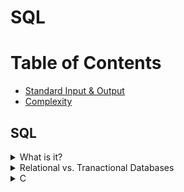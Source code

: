 # SQL

# Table of Contents
* [Standard Input & Output](Standard-Input-&-Output)
* [Complexity](complexity)

## SQL
<details><summary>What is it?</summary>
<p>
<li> Sturctured Query Language - language for structured database management and data manipulation
<li>Used to (1) read and retrieve data, (2) write data, and (3) update data
</p>
</details>

<details><summary>Relational vs. Tranactional Databases</summary>
<p>
<table style="width:100%">
  <tr>
    <th>Relational</th>
    <th>Transactional</th> 
  </tr>
  <tr>
    <td> 
	    <ul>
		    <li>shows relationships between tables</li>
		    <li>easy querying and data manipulation</li>
	   </ul>
    </td>
    <td>
	    <ul>
		    <li>operational database</li>
	   </ul>
    </td>
  </tr>

</table>

</p>
</details>


<details><summary>C</summary>
<p>


</p>
</details>
<!--stackedit_data:
eyJoaXN0b3J5IjpbLTE1ODA3NTQ3OCwtMTQ1MTk5MjYyNiwtOT
E2NjkyMTM5LC0xNTI2OTE5Nzc4LC04Mjc5OTA2NjksNzMwOTk4
MTE2XX0=
-->